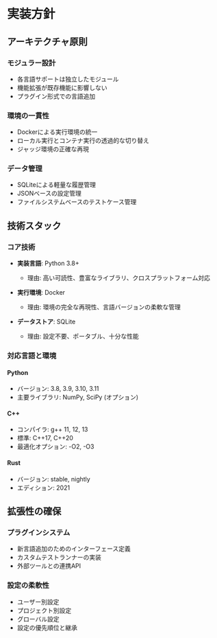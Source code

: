 # 実装方針

## アーキテクチャ原則

### モジュラー設計
- 各言語サポートは独立したモジュール
- 機能拡張が既存機能に影響しない
- プラグイン形式での言語追加

### 環境の一貫性
- Dockerによる実行環境の統一
- ローカル実行とコンテナ実行の透過的な切り替え
- ジャッジ環境の正確な再現

### データ管理
- SQLiteによる軽量な履歴管理
- JSONベースの設定管理
- ファイルシステムベースのテストケース管理

## 技術スタック

### コア技術
- **実装言語**: Python 3.8+
  - 理由: 高い可読性、豊富なライブラリ、クロスプラットフォーム対応

- **実行環境**: Docker
  - 理由: 環境の完全な再現性、言語バージョンの柔軟な管理

- **データストア**: SQLite
  - 理由: 設定不要、ポータブル、十分な性能

### 対応言語と環境

#### Python
- バージョン: 3.8, 3.9, 3.10, 3.11
- 主要ライブラリ: NumPy, SciPy (オプション)

#### C++
- コンパイラ: g++ 11, 12, 13
- 標準: C++17, C++20
- 最適化オプション: -O2, -O3

#### Rust
- バージョン: stable, nightly
- エディション: 2021

## 拡張性の確保

### プラグインシステム
- 新言語追加のためのインターフェース定義
- カスタムテストランナーの実装
- 外部ツールとの連携API

### 設定の柔軟性
- ユーザー別設定
- プロジェクト別設定
- グローバル設定
- 設定の優先順位と継承